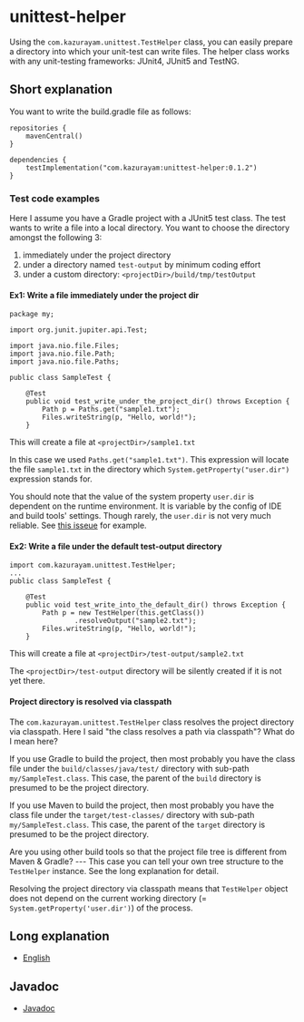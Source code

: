 # unittest-helper

Using the `com.kazurayam.unittest.TestHelper` class, you can easily prepare a directory into which your unit-test can write files. The helper class works with any unit-testing frameworks: JUnit4, JUnit5 and TestNG.

## Short explanation

You want to write the build.gradle file as follows:

```
repositories {
    mavenCentral()
}

dependencies {
    testImplementation("com.kazurayam:unittest-helper:0.1.2")
}
```

### Test code examples

Here I assume you have a Gradle project with a JUnit5 test class. The test wants to write a file into a local directory. You want to choose the directory amongst the following 3:

1. immediately under the project directory
2. under a directory named `test-output` by minimum coding effort
3. under a custom directory: `<projectDir>/build/tmp/testOutput`

#### Ex1: Write a file immediately under the project dir

```
package my;

import org.junit.jupiter.api.Test;

import java.nio.file.Files;
import java.nio.file.Path;
import java.nio.file.Paths;

public class SampleTest {

    @Test
    public void test_write_under_the_project_dir() throws Exception {
        Path p = Paths.get("sample1.txt");
        Files.writeString(p, "Hello, world!");
    }

```

This will create a file at `<projectDir>/sample1.txt`

In this case we used `Paths.get("sample1.txt")`. This expression will locate the file `sample1.txt` in the directory which `System.getProperty("user.dir")` expression stands for.

You should note that the value of the system property `user.dir` is dependent on the runtime environment. It is variable by the config of IDE and build tools' settings. Though rarely, the `user.dir` is not very much reliable. See [this isseue](https://github.com/kazurayam/selenium-webdriver-java/issues/21) for example. 

#### Ex2: Write a file under the default test-output directory

```
import com.kazurayam.unittest.TestHelper;
...
public class SampleTest {

    @Test
    public void test_write_into_the_default_dir() throws Exception {
        Path p = new TestHelper(this.getClass())
                .resolveOutput("sample2.txt");
        Files.writeString(p, "Hello, world!");
    }
```

This will create a file at `<projectDir>/test-output/sample2.txt`

The `<projectDir>/test-output` directory will be silently created if it is not yet there.

#### Project directory is resolved via classpath

The `com.kazurayam.unittest.TestHelper` class resolves the project directory via classpath. Here I said "the class resolves a path via classpath"? What do I mean here?

If you use Gradle to build the project, then most probably you have the class file under the `build/classes/java/test/` directory with sub-path `my/SampleTest.class`. This case, the parent of the `build` directory is presumed to be the project directory. 

If you use Maven to build the project, then most probably you have the class file under the `target/test-classes/` directory with sub-path `my/SampleTest.class`. This case, the parent of the `target` directory is presumed to be the project directory.

Are you using other build tools so that the project file tree is different from Maven & Gradle? --- This case you can tell your own tree structure to the `TestHelper` instance. See the long explanation for detail.

Resolving the project directory via classpath means that `TestHelper` object does not depend on the current working directory (= `System.getProperty('user.dir')`) of the process.

## Long explanation

- [English](https://kazurayam.github.io/unittest-helper/)

## Javadoc

- [Javadoc](https://kazurayam.github.io/unittest-helper/api/)